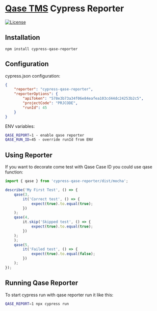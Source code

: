 # [Qase TMS](https://qase.io) Cypress Reporter

[![License](https://lxgaming.github.io/badges/License-Apache%202.0-blue.svg)](https://www.apache.org/licenses/LICENSE-2.0)

## Installation

```
npm install cypress-qase-reporter
```

## Configuration

cypress.json configuration:

```json
{
    "reporter": "cypress-qase-reporter",
    "reporterOptions": {
        "apiToken": "578e3b73a34f06e84eafea103cd44dc24253b2c5",
        "projectCode": "PRJCODE",
        "runId": 45
    }
}
```

ENV variables:
```bash
QASE_REPORT=1 - enable qase reporter
QASE_RUN_ID=45 - override runId from ENV
```

## Using Reporter

If you want to decorate come test with Qase Case ID you could use qase function:

```typescript
import { qase } from 'cypress-qase-reporter/dist/mocha';

describe('My First Test', () => {
    qase(3,
        it('Correct test', () => {
            expect(true).to.equal(true);
        })
    );
    qase(4,
        it.skip('Skipped test', () => {
            expect(true).to.equal(true);
        })
    );
    );
    qase(5,
        it('Failed test', () => {
            expect(true).to.equal(false);
        })
    );
});

```

## Running Qase Reporter

To start cypress run with qase reporter run it like this:
```bash
QASE_REPORT=1 npx cypress run
```
